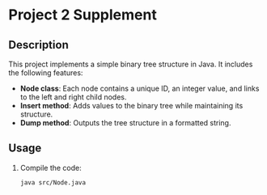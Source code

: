 # Project 2 Supplement

## Description
This project implements a simple binary tree structure in Java. It includes the following features:
- **Node class**: Each node contains a unique ID, an integer value, and links to the left and right child nodes.
- **Insert method**: Adds values to the binary tree while maintaining its structure.
- **Dump method**: Outputs the tree structure in a formatted string.

## Usage
1. Compile the code:
   ```bash
   java src/Node.java
